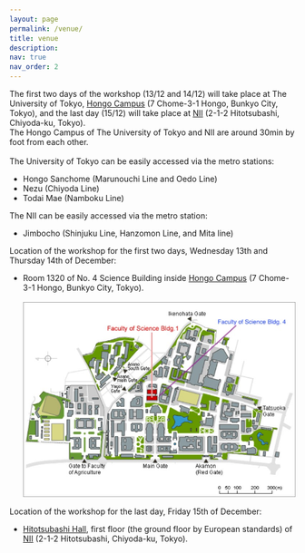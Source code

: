 ```yaml
---
layout: page
permalink: /venue/
title: venue
description:
nav: true
nav_order: 2
---
```


The first two days of the workshop (13/12 and 14/12) will take place at The University of Tokyo, [Hongo Campus](https://www.u-tokyo.ac.jp/en/whyutokyo/hongo_index.html#) (7 Chome-3-1 Hongo, Bunkyo City, Tokyo), and the last day (15/12) will take place at [NII](https://www.nii.ac.jp/en/about/access/) (2-1-2 Hitotsubashi, Chiyoda-ku, Tokyo).
<br>
The Hongo Campus of The University of Tokyo and NII are around 30min by foot from each other.
<br><br>
The University of Tokyo can be easily accessed via the metro stations:
- Hongo Sanchome (Marunouchi Line and Oedo Line)
- Nezu (Chiyoda Line)
- Todai Mae (Namboku Line)

The NII can be easily accessed via the metro station:
- Jimbocho (Shinjuku Line, Hanzomon Line, and Mita line)

Location of the workshop for the first two days, Wednesday 13th and Thursday 14th of December:<br>
- Room 1320 of No. 4 Science Building inside [Hongo Campus](https://www.u-tokyo.ac.jp/en/whyutokyo/hongo_index.html#) (7 Chome-3-1 Hongo, Bunkyo City, Tokyo). <br><br>
 ![map_todai](/assets/img/map_todai.jpg)


Location of the workshop for the last day, Friday 15th of December:<br>
- [Hitotsubashi Hall]((http://www.hit-u.ac.jp/hall/accessen.html)), first floor (the ground floor by European standards) of [NII](https://www.nii.ac.jp/en/about/access/) (2-1-2 Hitotsubashi, Chiyoda-ku, Tokyo).



